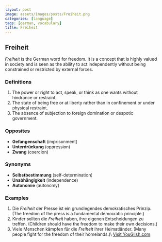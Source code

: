 ```yaml
---
layout: post
image: assets/images/posts/Freiheit.png
categories: [language]
tags: [german, vocabulary]
title: Freiheit
---
```


## Freiheit

*Freiheit* is the German word for freedom. It is a concept that is highly valued in society and is seen as the ability to act independently without being constrained or restricted by external forces.

### Definitions

1. The power or right to act, speak, or think as one wants without hindrance or restraint.
2. The state of being free or at liberty rather than in confinement or under physical restraint.
3. The absence of subjection to foreign domination or despotic government.

### Opposites

- **Gefangenschaft** (imprisonment)
- **Unterdrückung** (oppression)
- **Zwang** (coercion)

### Synonyms

- **Selbstbestimmung** (self-determination)
- **Unabhängigkeit** (independence)
- **Autonomie** (autonomy)

### Examples

1. Die *Freiheit* der Presse ist ein grundlegendes demokratisches Prinzip. (The freedom of the press is a fundamental democratic principle.)
2. Kinder sollten die *Freiheit* haben, ihre eigenen Entscheidungen zu treffen. (Children should have the freedom to make their own decisions.)
3. Viele Menschen kämpfen für die *Freiheit* ihrer Heimatländer. (Many people fight for the freedom of their homelands.)\ <a id="yg-widget-0" class="youglish-widget" data-query="Freiheit" data-lang="german" data-components="8412" data-auto-start="0" data-bkg-color="theme_light" data-title="How%20to%20pronounce%20Freiheit%20in%20German"  rel="nofollow" href="https://youglish.com">Visit YouGlish.com</a><script async src="https://youglish.com/public/emb/widget.js" charset="utf-8"></script>
